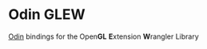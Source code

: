# Odin GLEW

[Odin](https://odin-lang.org) bindings for the Open**GL** **E**xtension **W**rangler Library
